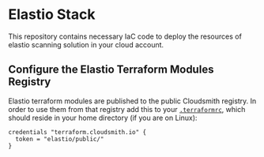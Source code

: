# Elastio Stack

This repository contains necessary IaC code to deploy the resources of elastio scanning solution in your cloud account.

## Configure the Elastio Terraform Modules Registry

Elastio terraform modules are published to the public Cloudsmith registry. In order to use them from that registry add this to your [`.terraformrc`](https://developer.hashicorp.com/terraform/cli/config/config-file), which should reside in your home directory (if you are on Linux):

```hcl
credentials "terraform.cloudsmith.io" {
  token = "elastio/public/"
}
```
